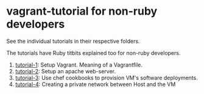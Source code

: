 # vagrant-tutorial for non-ruby developers

See the individual tutorials in their respective folders.

The tutorials have Ruby titbits explained too for non-ruby developers.

1. [tutorial-1](./tutorial-1): Setup Vagrant. Meaning of a Vagrantfile.
2. [tutorial-2](./tutorial-2): Setup an apache web-server.
3. [tutorial-3](./tutorial-3): Use chef cookbooks to provision VM's software deployments.
4. [tutorial-4](./tutorial-4): Creating a private network between Host and the VM
